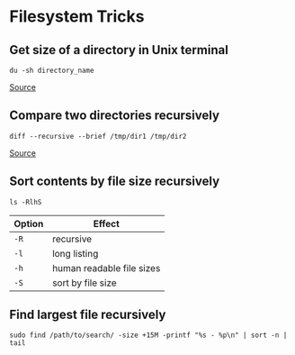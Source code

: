 # Filesystem Tricks

## Get size of a directory in Unix terminal

    du -sh directory_name
    
[Source](http://unix.stackexchange.com/a/3021/138212)

## Compare two directories recursively 

    diff --recursive --brief /tmp/dir1 /tmp/dir2
    
[Source](http://www.unixtutorial.org/2008/06/how-to-compare-directories-in-unix/)

## Sort contents by file size recursively

    ls -RlhS

Option | Effect
-------|---------------------------
`-R`   | recursive
`-l`   | long listing
`-h`   | human readable file sizes
`-S`   | sort by file size

## Find largest file recursively

    sudo find /path/to/search/ -size +15M -printf "%s - %p\n" | sort -n | tail
